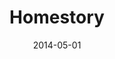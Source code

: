 ---
title: Homestory
layout: default
modal-id: 6
date: 2014-05-01
img: homestory.png
alt: image-alt
href: http://homestory.co
project-date: 2013
client: Homestory
category: Web Development
description: <p>Single page responsive langing site.</p>  
  
  HTML </br>
  CSS3 / LESS </br>
  JS / jQuery </br>

---